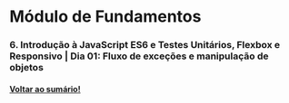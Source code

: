 # Módulo de Fundamentos   
### 6. Introdução à JavaScript ES6 e Testes Unitários, Flexbox e Responsivo  |  Dia 01: Fluxo de exceções e manipulação de objetos
#### [Voltar ao sumário!](https://github.com/hiagoisoppo/trybe_exercicios/tree/main)
